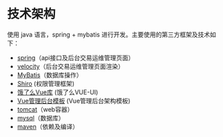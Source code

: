 # 技术架构

使用 java 语言，spring + mybatis 进行开发。主要使用的第三方框架及技术如下：

- [spring](https://spring.io/)（api接口及后台交易运维管理页面）
- [velocity](http://velocity.apache.org)（后台交易运维管理页面渲染）
- [MyBatis](https://github.com/mybatis/)（数据库操作）
- [Shiro](http://shiro.apache.org/) (权限管理框架)
- [饿了么Vue库](http://element.eleme.io/) (饿了么VUE-UI)
- [Vue管理后台模板](https://github.com/PanJiaChen/vueAdmin-template) (Vue管理后台架构模板)
- [tomcat](http://tomcat.apache.org/)（web容器）
- [mysql](https://www.mysql.com/)（数据库）
- [maven](http://maven.apache.org/)（依赖及编译）
